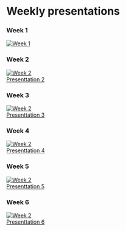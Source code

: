

# Weekly presentations

### Week 1
[![Week 1](https://img.youtube.com/vi/i37Pu-lQRn0/0.jpg)](https://www.youtube.com/watch?v=i37Pu-lQRn0 "Week 1")


### Week 2
[![Week 2](https://img.youtube.com/vi/t2_MRoCYhek/0.jpg)](https://www.youtube.com/watch?v=t2_MRoCYhek "Week 2")<br />
[Presenttation 2](Preparing_for_ACE_Module_2_v2.0.pdf)

### Week 3
[![Week 2](https://img.youtube.com/vi/X2JHMYspPUs/0.jpg)](https://www.youtube.com/watch?v=X2JHMYspPUs "Week 3")<br />
[Presenttation 3](Preparing_for_ACE_Module_3_v2.0.pdf)

### Week 4
[![Week 2](https://img.youtube.com/vi/6UXbbQciAQM/0.jpg)](https://www.youtube.com/watch?v=6UXbbQciAQM "Week 4") <br />
[Presenttation 4](Preparing_for_ACE_Module_4_v2.0.pdf)

### Week 5
[![Week 2](https://img.youtube.com/vi/NneqQht3Eek/0.jpg)](https://www.youtube.com/watch?v=NneqQht3Eek "Week 5")<br />
[Presenttation 5](Preparing_for_ACE_Module_5_v2.0.pdf)

### Week 6
[![Week 2](https://img.youtube.com/vi/0KQVWcuI4WY/0.jpg)](https://www.youtube.com/watch?v=0KQVWcuI4WY "Week 6")<br />
[Presenttation 6](Preparing_for_ACE_Module_6_v2.0.pdf)
